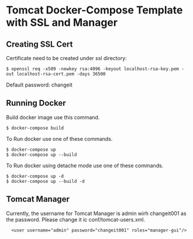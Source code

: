 # Tomcat Docker-Compose Template with SSL and Manager

## Creating SSL Cert
Certificate need to be created under ssl directory:
```
$ openssl req -x509 -newkey rsa:4096 -keyout localhost-rsa-key.pem -out localhost-rsa-cert.pem -days 36500
```
Default password: changeit

## Running Docker
Build docker image use this command.
```
$ docker-compose build
```
To Run docker use one of these commands.
```
$ docker-compose up
$ docker-compose up --build

```
To Run docker using detache mode use one of these commands.

```
$ docker-compose up -d
$ docker-compose up --build -d
```

## Tomcat Manager
Currently, the username for Tomcat Manager is admin wirh changeit001 as the password. Please change it ic conf/tomcat-users.xml.

```
  <user username="admin" password="changeit001" roles="manager-gui"/>
```

